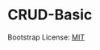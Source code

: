 # CRUD-Basic

Bootstrap License: 
<a href="https://github.com/twbs/bootstrap/blob/master/LICENSE">MIT</a>
